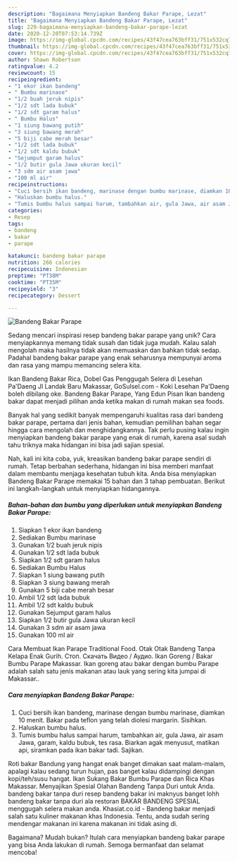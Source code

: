 ```yaml
---
description: "Bagaimana Menyiapkan Bandeng Bakar Parape, Lezat"
title: "Bagaimana Menyiapkan Bandeng Bakar Parape, Lezat"
slug: 229-bagaimana-menyiapkan-bandeng-bakar-parape-lezat
date: 2020-12-20T07:53:14.739Z
image: https://img-global.cpcdn.com/recipes/43f47cea763bff31/751x532cq70/bandeng-bakar-parape-foto-resep-utama.jpg
thumbnail: https://img-global.cpcdn.com/recipes/43f47cea763bff31/751x532cq70/bandeng-bakar-parape-foto-resep-utama.jpg
cover: https://img-global.cpcdn.com/recipes/43f47cea763bff31/751x532cq70/bandeng-bakar-parape-foto-resep-utama.jpg
author: Shawn Robertson
ratingvalue: 4.2
reviewcount: 15
recipeingredient:
- "1 ekor ikan bandeng"
- " Bumbu marinase"
- "1/2 buah jeruk nipis"
- "1/2 sdt lada bubuk"
- "1/2 sdt garam halus"
- " Bumbu Halus"
- "1 siung bawang putih"
- "3 siung bawang merah"
- "5 biji cabe merah besar"
- "1/2 sdt lada bubuk"
- "1/2 sdt kaldu bubuk"
- "Sejumput garam halus"
- "1/2 butir gula Jawa ukuran kecil"
- "3 sdm air asam jawa"
- "100 ml air"
recipeinstructions:
- "Cuci bersih ikan bandeng, marinase dengan bumbu marinase, diamkan 10 menit. Bakar pada teflon yang telah diolesi margarin. Sisihkan."
- "Haluskan bumbu halus."
- "Tumis bumbu halus sampai harum, tambahkan air, gula Jawa, air asam Jawa, garam, kaldu bubuk, tes rasa. Biarkan agak menyusut, matikan api, siramkan pada ikan bakar tadi. Sajikan."
categories:
- Resep
tags:
- bandeng
- bakar
- parape

katakunci: bandeng bakar parape 
nutrition: 266 calories
recipecuisine: Indonesian
preptime: "PT38M"
cooktime: "PT35M"
recipeyield: "3"
recipecategory: Dessert

---
```



![Bandeng Bakar Parape](https://img-global.cpcdn.com/recipes/43f47cea763bff31/751x532cq70/bandeng-bakar-parape-foto-resep-utama.jpg)

Sedang mencari inspirasi resep bandeng bakar parape yang unik? Cara menyiapkannya memang tidak susah dan tidak juga mudah. Kalau salah mengolah maka hasilnya tidak akan memuaskan dan bahkan tidak sedap. Padahal bandeng bakar parape yang enak seharusnya mempunyai aroma dan rasa yang mampu memancing selera kita.

Ikan Bandeng Bakar Rica, Dobel Gas Penggugah Selera di Lesehan Pa&#39;Daeng Jl Landak Baru Makassar, GoSulsel.com - Koki Lesehan Pa&#39;Daeng boleh dibilang oke. Bandeng Bakar Parape, Yang Edun Pisan Ikan bandeng bakar dapat menjadi pilihan anda ketika makan di rumah makan sea foods.

Banyak hal yang sedikit banyak mempengaruhi kualitas rasa dari bandeng bakar parape, pertama dari jenis bahan, kemudian pemilihan bahan segar hingga cara mengolah dan menghidangkannya. Tak perlu pusing kalau ingin menyiapkan bandeng bakar parape yang enak di rumah, karena asal sudah tahu triknya maka hidangan ini bisa jadi sajian spesial.


Nah, kali ini kita coba, yuk, kreasikan bandeng bakar parape sendiri di rumah. Tetap berbahan sederhana, hidangan ini bisa memberi manfaat dalam membantu menjaga kesehatan tubuh kita. Anda bisa menyiapkan Bandeng Bakar Parape memakai 15 bahan dan 3 tahap pembuatan. Berikut ini langkah-langkah untuk menyiapkan hidangannya.

<!--inarticleads1-->

##### Bahan-bahan dan bumbu yang diperlukan untuk menyiapkan Bandeng Bakar Parape:

1. Siapkan 1 ekor ikan bandeng
1. Sediakan  Bumbu marinase
1. Gunakan 1/2 buah jeruk nipis
1. Gunakan 1/2 sdt lada bubuk
1. Siapkan 1/2 sdt garam halus
1. Sediakan  Bumbu Halus
1. Siapkan 1 siung bawang putih
1. Siapkan 3 siung bawang merah
1. Gunakan 5 biji cabe merah besar
1. Ambil 1/2 sdt lada bubuk
1. Ambil 1/2 sdt kaldu bubuk
1. Gunakan Sejumput garam halus
1. Siapkan 1/2 butir gula Jawa ukuran kecil
1. Gunakan 3 sdm air asam jawa
1. Gunakan 100 ml air


Cara Membuat Ikan Parape Traditional Food. Otak Otak Bandeng Tanpa Kelapa Enak Gurih. Стоп. Скачать Видео / Аудио. Ikan Goreng / Bakar Bumbu Parape Makassar. Ikan goreng atau bakar dengan bumbu Parape adalah salah satu jenis makanan atau lauk yang sering kita jumpai di Makassar.. 

<!--inarticleads2-->

##### Cara menyiapkan Bandeng Bakar Parape:

1. Cuci bersih ikan bandeng, marinase dengan bumbu marinase, diamkan 10 menit. Bakar pada teflon yang telah diolesi margarin. Sisihkan.
1. Haluskan bumbu halus.
1. Tumis bumbu halus sampai harum, tambahkan air, gula Jawa, air asam Jawa, garam, kaldu bubuk, tes rasa. Biarkan agak menyusut, matikan api, siramkan pada ikan bakar tadi. Sajikan.


Roti bakar Bandung yang hangat enak banget dimakan saat malam-malam, apalagi kalau sedang turun hujan, pas banget kalau didampingi dengan kopi/teh/susu hangat. Ikan Sukang Bakar Bumbu Parape dan Rica Khas Makassar. Menyajikan Spesial Olahan Bandeng Tanpa Duri untuk Anda. bandeng bakar tanpa duri resep bandeng bakar ini maknyus banget lohh bandeng bakar tanpa duri ala restoran BAKAR BANDENG SPESIAL menggugah selera makan anda. Khasiat.co.id - Bandeng bakar menjadi salah satu kuliner makanan khas Indonesia. Tentu, anda sudah sering mendengar makanan ini karena makanan ini tidak asing di. 

Bagaimana? Mudah bukan? Itulah cara menyiapkan bandeng bakar parape yang bisa Anda lakukan di rumah. Semoga bermanfaat dan selamat mencoba!
